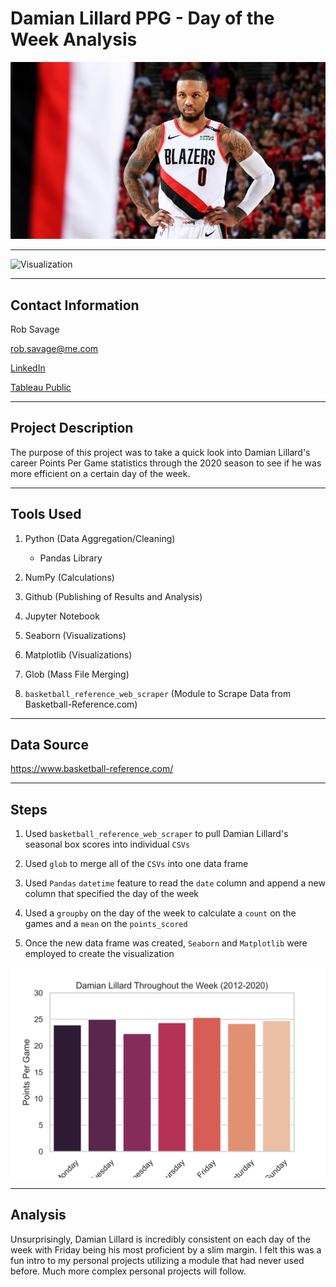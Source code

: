 # Damian Lillard PPG - Day of the Week Analysis

![Damian Lillard](images/dame_0.jpg)

---

![Visualization](images/dame-ppg-gif.gif "Notebook Walkthrough")

---

## Contact Information

Rob Savage 

rob.savage@me.com

[LinkedIn](https://www.linkedin.com/in/robsavage/)


[Tableau Public](https://public.tableau.com/profile/rob.savage)

---

## Project Description

The purpose of this project was to take a quick look into Damian Lillard's career Points Per Game statistics through the 2020 season to see if he was more efficient on a certain day of the week.

---

## Tools Used

1. Python (Data Aggregation/Cleaning)

    - Pandas Library

2. NumPy (Calculations)

3. Github (Publishing of Results and Analysis)

4. Jupyter Notebook

5. Seaborn (Visualizations)

6. Matplotlib (Visualizations)

7. Glob (Mass File Merging)

8. `basketball_reference_web_scraper` (Module to Scrape Data from Basketball-Reference.com)

---

## Data Source

https://www.basketball-reference.com/

---

## Steps 

1. Used `basketball_reference_web_scraper` to pull Damian Lillard's seasonal box scores into individual `CSVs`

2. Used `glob` to merge all of the `CSVs` into one data frame

3. Used `Pandas` `datetime` feature to read the `date` column and append a new column that specified the day of the week

4. Used a `groupby` on the day of the week to calculate a `count` on the games and a `mean` on the `points_scored` 

5. Once the new data frame was created, `Seaborn` and `Matplotlib` were employed to create the visualization 

![Damian Lillard PPG DOW Visualization](images/lillard_ppg_dow.png "Damian Lillard PPG DOW Visualization")

---

## Analysis


Unsurprisingly, Damian Lillard is incredibly consistent on each day of the week with Friday being his most proficient by a slim margin. I felt this was a fun intro to my personal projects utilizing a module that had never used before. Much more complex personal projects will follow. 


